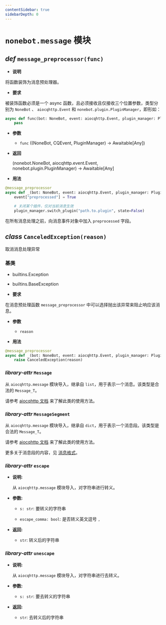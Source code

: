 ```yaml
---
contentSidebar: true
sidebarDepth: 0
---
```


# `nonebot.message` 模块

## _def_ `message_preprocessor(func)`

- **说明**

将函数装饰为消息预处理器。

- **要求** <Badge text="1.6.0+"/>

被装饰函数必须是一个 async 函数，且必须接收且仅接收三个位置参数，类型分别为 `NoneBot` 、 `aiocqhttp.Event` 和 `nonebot.plugin.PluginManager`，即形如：

```python
async def func(bot: NoneBot, event: aiocqhttp.Event, plugin_manager: PluginManager):
    pass
```

- **参数**

    - `func` ((NoneBot, CQEvent, PluginManager) -> Awaitable[Any])

- **返回**

    (nonebot.NoneBot, aiocqhttp.event.Event, nonebot.plugin.PluginManager) -> Awaitable[Any]

- **用法**

```python
@message_preprocessor
async def _(bot: NoneBot, event: aiocqhttp.Event, plugin_manager: PluginManager):
    event["preprocessed"] = True

    # 关闭某个插件，仅对当前消息生效
    plugin_manager.switch_plugin("path.to.plugin", state=False)
```

在所有消息处理之前，向消息事件对象中加入 `preprocessed` 字段。

## _class_ `CanceledException(reason)` <Badge text="1.6.0+"/>

取消消息处理异常

### 基类

* builtins.Exception

* builtins.BaseException

- **要求**

在消息预处理函数 `message_preprocessor` 中可以选择抛出该异常来阻止响应该消息。

- **参数**

    - `reason`

- **用法**

```python
@message_preprocessor
async def _(bot: NoneBot, event: aiocqhttp.Event, plugin_manager: PluginManager):
    raise CanceledException(reason)
```

### _library-attr_ `Message`

从 `aiocqhttp.message` 模块导入，继承自 `list`，用于表示一个消息。该类型是合法的 `Message_T`。

请参考 [aiocqhttp 文档](https://aiocqhttp.nonebot.dev/module/aiocqhttp/message.html#aiocqhttp.message.Message) 来了解此类的使用方法。

### _library-attr_ `MessageSegment`

从 `aiocqhttp.message` 模块导入，继承自 `dict`，用于表示一个消息段。该类型是合法的 `Message_T`。

请参考 [aiocqhttp 文档](https://aiocqhttp.nonebot.dev/module/aiocqhttp/message.html#aiocqhttp.message.MessageSegment) 来了解此类的使用方法。

更多关于消息段的内容，见 [消息格式](https://github.com/botuniverse/onebot/tree/master/v11/specs/message)。

### _library-attr_ `escape`

- **说明:**

    从 `aiocqhttp.message` 模块导入，对字符串进行转义。

- **参数:**

    - `s: str`: 要转义的字符串

    - `escape_comma: bool`: 是否转义英文逗号 `,`

- **返回:**

    - `str`: 转义后的字符串

### _library-attr_ `unescape`

- **说明:**

    从 `aiocqhttp.message` 模块导入，对字符串进行去转义。

- **参数:**

    - `s: str`: 要去转义的字符串

- **返回:**

    - `str`: 去转义后的字符串